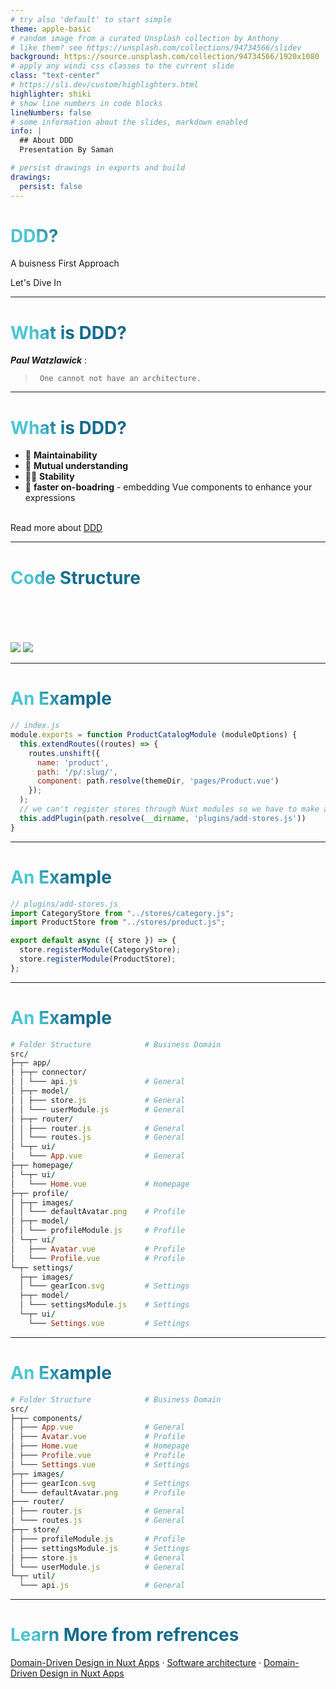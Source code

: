 ```yaml
---
# try also 'default' to start simple
theme: apple-basic
# random image from a curated Unsplash collection by Anthony
# like them? see https://unsplash.com/collections/94734566/slidev
background: https://source.unsplash.com/collection/94734566/1920x1080
# apply any windi css classes to the current slide
class: "text-center"
# https://sli.dev/custom/highlighters.html
highlighter: shiki
# show line numbers in code blocks
lineNumbers: false
# some information about the slides, markdown enabled
info: |
  ## About DDD
  Presentation By Saman

# persist drawings in exports and build
drawings:
  persist: false
---
```


# DDD?

A buisness First Approach

<div class="pt-12">
  <span @click="$slidev.nav.next" class="px-2 py-1 rounded cursor-pointer" hover="bg-white bg-opacity-10">
    Let's Dive In<carbon:arrow-right class="inline"/>
  </span>
</div>

<!--
The last comment block of each slide will be treated as slide notes. It will be visible and editable in Presenter Mode along with the slide. [Read more in the docs](https://sli.dev/guide/syntax.html#notes)
-->

---

# What is DDD?

**_Paul Watzlawick_** :

>      One cannot not have an architecture.

<style>
h1 {
  background-color: #2B90B6;
  background-image: linear-gradient(45deg, #4EC5D4 10%, #146b8c 20%);
  background-size: 100%;
  -webkit-background-clip: text;
  -moz-background-clip: text;
  -webkit-text-fill-color: transparent;
  -moz-text-fill-color: transparent;
}
</style>

---

# What is DDD?

- 🎨 **Maintainability**
- 📝 **Mutual understanding**
- 🧑‍💻 **Stability**
- 🤹 **faster on-boadring** - embedding Vue components to enhance your expressions
  <br>
  <br>

Read more about [DDD](https://en.wikipedia.org/wiki/Software_architecture)

<style>
h1 {
  background-color: #2B90B6;
  background-image: linear-gradient(45deg, #4EC5D4 10%, #146b8c 20%);
  background-size: 100%;
  -webkit-background-clip: text;
  -moz-background-clip: text;
  -webkit-text-fill-color: transparent;
  -moz-text-fill-color: transparent;
}
</style>

---

# Code Structure

<br/>
<br/>
<br/>
<br/>
<div grid="~ cols-2 gap-2" m="-t-2">

<img border="rounded" src="https://paper-attachments.dropbox.com/s_FFF03BC78A30F82D87BC808FDB0EDF1C5F5BFFCBAE30893C1E876130EE87343A_1604850068699_image.png">

<img border="rounded" src="https://paper-attachments.dropbox.com/s_FFF03BC78A30F82D87BC808FDB0EDF1C5F5BFFCBAE30893C1E876130EE87343A_1604850265609_image.png">
</div>

---

# An Example

```js
// index.js
module.exports = function ProductCatalogModule (moduleOptions) {
  this.extendRoutes((routes) => {
    routes.unshift({
      name: 'product',
      path: '/p/:slug/',
      component: path.resolve(themeDir, 'pages/Product.vue')
    });
  );
  // we can't register stores through Nuxt modules so we have to make a plugin
  this.addPlugin(path.resolve(__dirname, 'plugins/add-stores.js'))
}
```

---

# An Example

```js
// plugins/add-stores.js
import CategoryStore from "../stores/category.js";
import ProductStore from "../stores/product.js";

export default async ({ store }) => {
  store.registerModule(CategoryStore);
  store.registerModule(ProductStore);
};
```

---

# An Example

```ruby
# Folder Structure            # Business Domain
src/
├─┬─ app/
│ ├─┬─ connector/
│ │ └─── api.js               # General
│ ├─┬─ model/
│ │ ├─── store.js             # General
│ │ └─── userModule.js        # General
│ ├─┬─ router/
│ │ ├─── router.js            # General
│ │ └─── routes.js            # General
│ └─┬─ ui/
│   └─── App.vue              # General
├─┬─ homepage/
│ └─┬─ ui/
│   └─── Home.vue             # Homepage
├─┬─ profile/
│ ├─┬─ images/
│ │ └─── defaultAvatar.png    # Profile
│ ├─┬─ model/
│ │ └─── profileModule.js     # Profile
│ └─┬─ ui/
│   ├─── Avatar.vue           # Profile
│   └─── Profile.vue          # Profile
└─┬─ settings/
  ├─┬─ images/
  │ └─── gearIcon.svg         # Settings
  ├─┬─ model/
  │ └─── settingsModule.js    # Settings
  └─┬─ ui/
    └─── Settings.vue         # Settings
```

---

# An Example

```ruby
# Folder Structure            # Business Domain
src/
├─┬─ components/
│ ├─── App.vue                # General
│ ├─── Avatar.vue             # Profile
│ ├─── Home.vue               # Homepage
│ ├─── Profile.vue            # Profile
│ └─── Settings.vue           # Settings
├─┬─ images/
│ ├─── gearIcon.svg           # Settings
│ └─── defaultAvatar.png      # Profile
├─── router/
│ ├─── router.js              # General
│ └─── routes.js              # General
├─┬─ store/
│ ├─── profileModule.js       # Profile
│ ├─── settingsModule.js      # Settings
│ ├─── store.js               # General
│ └─── userModule.js          # General
└─┬─ util/
  └─── api.js                 # General
```

---

# Learn More from refrences

[Domain-Driven Design in Nuxt Apps](https://vueschool.io/articles/vuejs-tutorials/domain-driven-design-in-nuxt-apps/) · [Software architecture](https://en.wikipedia.org/wiki/Software_architecture) · [Domain-Driven Design in Nuxt Apps](https://medium.com/bauer-kirch/a-domain-driven-vue-js-architecture-77771c20f0da)
